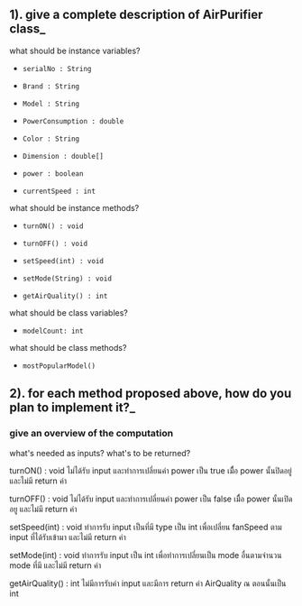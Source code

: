 <h2> 1). give a complete description of AirPurifier class_</h2>
what should be instance variables?

*     serialNo : String
*     Brand : String
*     Model : String
*     PowerConsumption : double
*     Color : String
*     Dimension : double[]
*     power : boolean
*     currentSpeed : int

what should be instance methods?
*     turnON() : void
*     turnOFF() : void
*     setSpeed(int) : void 
*     setMode(String) : void
*     getAirQuality() : int

what should be class variables?
*     modelCount: int

what should be class methods?
*     mostPopularModel()


<h2>2). for each method proposed above, how do you plan to implement it?_</h2>
<h3>give an overview of the computation</h3>
what's needed as inputs?
what's to be returned?

turnON() : void
ไม่ได้รับ input และทำการเปลี่ยนค่า power เป็น true เมืื่อ power นั้นปิดอยู่ และไม่มี return ค่า

turnOFF() : void
ไม่ได้รับ input และทำการเปลี่ยนค่า power เป็น false เมืื่อ power นั้นเปิดอยู และไม่มี return ค่า

setSpeed(int) : void 
ทำการรับ input เป็นที่มี type เป็น int เพื่อเปลี่ยน fanSpeed ตาม input ที่ได้รับเข้ามา และไม่มี return ค่า

setMode(int) : void
ทำการรับ input เป็น int เพื่อทำการเปลี่ยนเป็น mode อื่นตามจำนวน mode ที่มี และไม่มี return ค่า

getAirQuality() : int 
ไม่มีการรับค่า input และมีการ return ค่า AirQuality ณ ตอนนั้นเป็น int